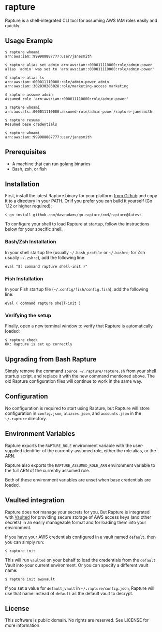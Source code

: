 # rapture

Rapture is a shell-integrated CLI tool for assuming AWS IAM roles easily and
quickly.

## Usage Example

    $ rapture whoami
    arn:aws:iam::999988887777:user/janesmith

    $ rapture alias set admin arn:aws:iam::000011110000:role/admin-power
    alias 'admin' was set to 'arn:aws:iam::000011110000:role/admin-power'

    $ rapture alias ls
    arn:aws:iam::000011110000:role/admin-power admin
    arn:aws:iam::302830283028:role/marketing-access marketing

    $ rapture assume admin
    Assumed role 'arn:aws:iam::000011110000:role/admin-power'

    $ rapture whoami
    arn:aws:sts::000011110000:assumed-role/admin-power/rapture-janesmith

    $ rapture resume
    Resumed base credentials

    $ rapture whoami
    arn:aws:iam::999988887777:user/janesmith


## Prerequisites

* A machine that can run golang binaries
* Bash, zsh, or fish


## Installation

First, install the latest Rapture binary for your platform [from Github](https://github.com/daveadams/go-rapture/releases)
and copy it to a directory in your PATH. Or if you prefer you can build it yourself (Go 1.12 or higher required):

    $ go install github.com/daveadams/go-rapture/cmd/rapture@latest

To configure your shell to load Rapture at startup, follow the instructions
below for your specific shell.

### Bash/Zsh Installation

In your shell startup file (usually `~/.bash_profile` or `~/.bashrc`; for Zsh
usually `~/.zshrc`), add the following line:

    eval "$( command rapture shell-init )"

### Fish Installation

In your Fish startup file (`~/.config/fish/config.fish`), add the following line:

    eval ( command rapture shell-init )

### Verifying the setup

Finally, open a new terminal window to verify that Rapture is automatically loaded:

    $ rapture check
    OK: Rapture is set up correctly


## Upgrading from Bash Rapture

Simply remove the command `source ~/.rapture/rapture.sh` from your shell startup
script, and replace it with the new command mentioned above. The old Rapture
configuration files will continue to work in the same way.


## Configuration

No configuration is required to start using Rapture, but Rapture will store
configuration in `config.json`, `aliases.json`, and `accounts.json` in the
`~/.rapture` directory.


## Environment Variables

Rapture exports the `RAPTURE_ROLE` environment variable with the user-supplied
identifier of the currently-assumed role, either the role alias, or the ARN.

Rapture also exports the `RAPTURE_ASSUMED_ROLE_ARN` environment variable to
the full ARN of the currently assumed role.

Both of these environment variables are unset when base credentials are loaded.


## Vaulted integration

Rapture does _not_ manage your secrets for you. But Rapture is integrated with
[Vaulted](https://github.com/miquella/vaulted) for providing secure storage of
AWS access keys (and other secrets) in an easily manageable format and for
loading them into your environment.

If you have your AWS credentials configured in a vault named `default`, then
you can simply run:

    $ rapture init

This will run `vaulted` on your behalf to load the credentials from the `default`
Vault into your current environment. Or you can specify a different vault name:

    $ rapture init awsvault

If you set a value for `default_vault` in `~/.rapture/config.json`, Rapture
will use that name instead of `default` as the default vault to decrypt.


## License

This software is public domain. No rights are reserved. See LICENSE for more information.
